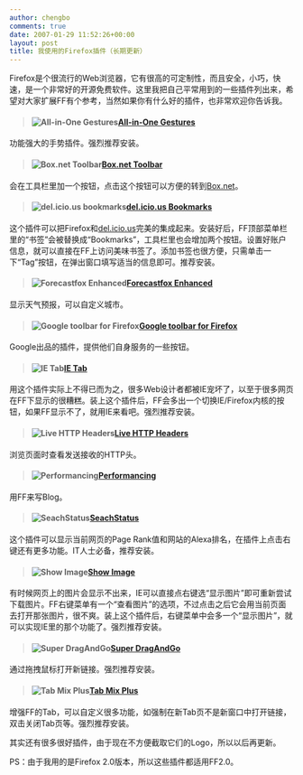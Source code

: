 ```yaml
---
author: chengbo
comments: true
date: 2007-01-29 11:52:26+00:00
layout: post
title: 我使用的Firefox插件（长期更新）
---
```


Firefox是个很流行的Web浏览器，它有很高的可定制性，而且安全，小巧，快速，是一个非常好的开源免费软件。这里我把自己平常用到的一些插件列出来，希望对大家扩展FF有个参考，当然如果你有什么好的插件，也非常欢迎你告诉我。

> 

> 
> #### ![All-in-One Gestures](http://blog.chengbo.net/2007/01/29/all-in-one.gestrues.gif)[All-in-One Gestures](https://addons.mozilla.org/firefox/12/)
> 
> 
功能强大的手势插件。强烈推荐安装。

> 
> #### ![Box.net Toolbar](http://blog.chengbo.net/2007/01/29/box.net.toolbar.gif)[Box.net Toolbar](http://blog.box.net/?p=51)
> 
> 
会在工具栏里加一个按钮，点击这个按钮可以方便的转到[Box.net](http://box.net/)。

> 

> 
> #### ![del.icio.us bookmarks](http://blog.chengbo.net/2007/01/29/del.icio.us.bookmarks.gif)[del.icio.us Bookmarks](https://addons.mozilla.org/firefox/3615/)
> 
> 
这个插件可以把Firefox和[del.icio.us](http://del.icio.us/)完美的集成起来。安装好后，FF顶部菜单栏里的“书签”会被替换成“Bookmarks”，工具栏里也会增加两个按钮。设置好账户信息，就可以直接在FF上访问美味书签了。添加书签也很方便，只需单击一下“Tag”按钮，在弹出窗口填写适当的信息即可。推荐安装。

> 
> #### ![Forecastfox Enhanced](http://blog.chengbo.net/2007/01/29/forecastfox.enhanced.gif)[Forecastfox Enhanced](https://addons.mozilla.org/firefox/1978/)
> 
> 
显示天气预报，可以自定义城市。

> 
> #### ![Google toolbar for Firefox](http://blog.chengbo.net/2007/01/29/google.toolbar.for.firefox.gif)[Google toolbar for Firefox](http://www.google.com/tools/firefox/toolbar/)
> 
> 
Google出品的插件，提供他们自身服务的一些按钮。

> 
> #### ![IE Tab](http://blog.chengbo.net/2007/01/29/ie.tab.gif)[IE Tab](https://addons.mozilla.org/firefox/1419/)
> 
> 
用这个插件实际上不得已而为之，很多Web设计者都被IE宠坏了，以至于很多网页在FF下显示的很糟糕。装上这个插件后，FF会多出一个切换IE/Firefox内核的按钮，如果FF显示不了，就用IE来看吧。强烈推荐安装。

> 
> #### ![Live HTTP Headers](http://blog.chengbo.net/2007/01/29/live.http.headers.gif)[Live HTTP Headers](https://addons.mozilla.org/firefox/3829/)
> 
> 
浏览页面时查看发送接收的HTTP头。

> 
> #### ![Performancing](http://blog.chengbo.net/2007/01/29/performancing.gif)[Performancing](https://addons.mozilla.org/firefox/1730/)
> 
> 
用FF来写Blog。

> 
> #### ![SeachStatus](http://blog.chengbo.net/2007/01/29/searchstatus.gif)[SeachStatus](https://addons.mozilla.org/firefox/321/)
> 
> 
这个插件可以显示当前网页的Page Rank值和网站的Alexa排名，在插件上点击右键还有更多功能。IT人士必备，推荐安装。

> 
> #### ![Show Image](http://blog.chengbo.net/2007/01/29/show.image.gif)[Show Image](https://addons.mozilla.org/firefox/373/)
> 
> 
有时候网页上的图片会显示不出来，IE可以直接点右键选“显示图片”即可重新尝试下载图片。FF右键菜单有一个“查看图片”的选项，不过点击之后它会用当前页面去打开那张图片，很不爽。装上这个插件后，右键菜单中会多一个“显示图片”，就可以实现IE里的那个功能了。强烈推荐安装。

> 
> #### ![Super DragAndGo](http://blog.chengbo.net/2007/01/29/super.dragandgo.gif)[Super DragAndGo](https://addons.mozilla.org/firefox/137/)
> 
> 
通过拖拽鼠标打开新链接。强烈推荐安装。

> 
> #### ![Tab Mix Plus](http://blog.chengbo.net/2007/01/29/tab.mix.plus.gif)[Tab Mix Plus](https://addons.mozilla.org/firefox/1122/)
> 
> 
增强FF的Tab，可以自定义很多功能，如强制在新Tab页不是新窗口中打开链接，双击关闭Tab页等。强烈推荐安装。


其实还有很多很好插件，由于现在不方便截取它们的Logo，所以以后再更新。

PS：由于我用的是Firefox 2.0版本，所以这些插件都适用FF2.0。
